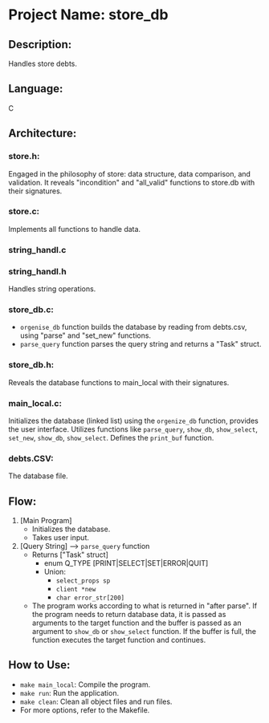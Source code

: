 
# Project Name: store_db

## Description:
Handles store debts.

## Language:
C

## Architecture:

### store.h:
Engaged in the philosophy of store: data structure, data comparison, and validation. It reveals "incondition" and "all_valid" functions to store.db with their signatures.

### store.c:
Implements all functions to handle data.

### string_handl.c
### string_handl.h 
Handles string operations.

### store_db.c:
- `orgenise_db` function builds the database by reading from debts.csv, using "parse" and "set_new" functions.
- `parse_query` function parses the query string and returns a "Task" struct.

### store_db.h:
Reveals the database functions to main_local with their signatures.

### main_local.c:
Initializes the database (linked list) using the `orgenize_db` function, provides the user interface. Utilizes functions like `parse_query`, `show_db`, `show_select`, `set_new`, `show_db`, `show_select`. Defines the `print_buf` function.

### debts.CSV:
The database file.

## Flow:
1. [Main Program]
    - Initializes the database.
    - Takes user input.
2. [Query String] --> `parse_query` function
    - Returns ["Task" struct]
        - enum Q_TYPE [PRINT|SELECT|SET|ERROR|QUIT]
        - Union:
            - `select_props sp`
            - `client *new`
            - `char error_str[200]`
    - The program works according to what is returned in "after parse". If the program needs to return database data, it is passed as arguments to the target function and the buffer is passed as an argument to `show_db` or `show_select` function. If the buffer is full, the function executes the target function and continues.

## How to Use:
- `make main_local`: Compile the program.
- `make run`: Run the application.
- `make clean`: Clean all object files and run files.
- For more options, refer to the Makefile.
